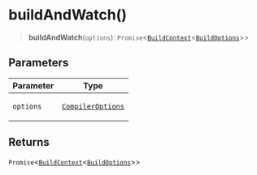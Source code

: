 # buildAndWatch()

> **buildAndWatch**(`options`): `Promise`\<[`BuildContext`](../../esbuild/interfaces/BuildContext.md)\<[`BuildOptions`](../../esbuild/interfaces/BuildOptions.md)\>\>

## Parameters

<table>
<thead>
<tr>
<th>Parameter</th>
<th>Type</th>
</tr>
</thead>
<tbody>
<tr>
<td>

`options`

</td>
<td>

[`CompilerOptions`](../interfaces/CompilerOptions.md)

</td>
</tr>
</tbody>
</table>

## Returns

`Promise`\<[`BuildContext`](../../esbuild/interfaces/BuildContext.md)\<[`BuildOptions`](../../esbuild/interfaces/BuildOptions.md)\>\>
